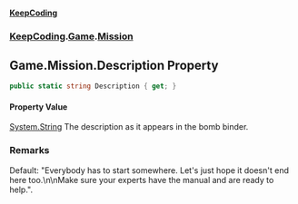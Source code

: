 #### [KeepCoding](index.md 'index')
### [KeepCoding](KeepCoding.md 'KeepCoding').[Game](KeepCoding_Game.md 'KeepCoding.Game').[Mission](KeepCoding_Game_Mission.md 'KeepCoding.Game.Mission')
## Game.Mission.Description Property
```csharp
public static string Description { get; }
```
#### Property Value
[System.String](https://docs.microsoft.com/en-us/dotnet/api/System.String 'System.String')
The description as it appears in the bomb binder.  
### Remarks
Default: "Everybody has to start somewhere. Let's just hope it doesn't end here too.\n\nMake sure your experts have the manual and are ready to help.".  
